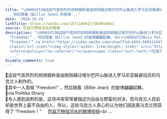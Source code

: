 ```yaml
---
title: "\U0001F53B这段气氛热烈的视频据称是由刚刚越过喀尔巴阡山脉进入罗马尼亚躲避动员的乌克兰人制作的。\U0001F53B其中一人高喊 “Freedom!”
  ，然后随着《Billie Jean》的旋律..."
date: '2024-10-24'
linkTitle: https://weibo.com/1671109627/OD4Rk8EAI
source: 包容万物恒河水的微博
description: "\U0001F53B这段气氛热烈的视频据称是由刚刚越过喀尔巴阡山脉进入罗马尼亚躲避动员的乌克兰人制作的。<br>\U0001F53B其中一人高喊
  “Freedom!” ，然后随着《Billie Jean》的旋律翩翩起舞。<br>\U0001F53Bvia Politika Strany<br>\U0001F53B令人感到讽刺的是，这场冲突常常被描述为自由与野蛮的对决，而乌克兰人目前却是世界上最不自由的人，所以，这些乌克兰人真心的认为他们因逃离乌克兰而获得了
  “Freedom！” <a href=\"https://video.weibo.com/show?fid=1034:5093134473035785\" data-hide=\"\"><span
  class=\"url-icon\"><img style=\"width: 1rem;height: 1rem\" src=\"https://h5.sinaimg.cn/upload/2015/09/25/3/timeline_card_small_video_default.png\"
  referrerpolicy=\"no-referrer\"></span><span class=\"surl-text\">包容万物恒河水的微博视频</span></a><br
  ..."
disable_comments: true
---
```

🔻这段气氛热烈的视频据称是由刚刚越过喀尔巴阡山脉进入罗马尼亚躲避动员的乌克兰人制作的。<br>🔻其中一人高喊 “Freedom!” ，然后随着《Billie Jean》的旋律翩翩起舞。<br>🔻via Politika Strany<br>🔻令人感到讽刺的是，这场冲突常常被描述为自由与野蛮的对决，而乌克兰人目前却是世界上最不自由的人，所以，这些乌克兰人真心的认为他们因逃离乌克兰而获得了 “Freedom！” <a href="https://video.weibo.com/show?fid=1034:5093134473035785" data-hide=""><span class="url-icon"><img style="width: 1rem;height: 1rem" src="https://h5.sinaimg.cn/upload/2015/09/25/3/timeline_card_small_video_default.png" referrerpolicy="no-referrer"></span><span class="surl-text">包容万物恒河水的微博视频</span></a><br ...